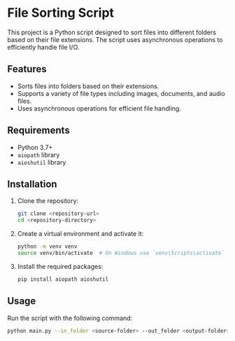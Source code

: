 # File Sorting Script

This project is a Python script designed to sort files into different folders based on their file extensions. The script uses asynchronous operations to efficiently handle file I/O.

## Features

- Sorts files into folders based on their extensions.
- Supports a variety of file types including images, documents, and audio files.
- Uses asynchronous operations for efficient file handling.

## Requirements

- Python 3.7+
- `aiopath` library
- `aioshutil` library

## Installation

1. Clone the repository:
    ```sh
    git clone <repository-url>
    cd <repository-directory>
    ```

2. Create a virtual environment and activate it:
    ```sh
    python -m venv venv
    source venv/bin/activate  # On Windows use `venv\Scripts\activate`
    ```

3. Install the required packages:
    ```sh
    pip install aiopath aioshutil
    ```

## Usage

Run the script with the following command:
```sh
python main.py --in_folder <source-folder> --out_folder <output-folder>